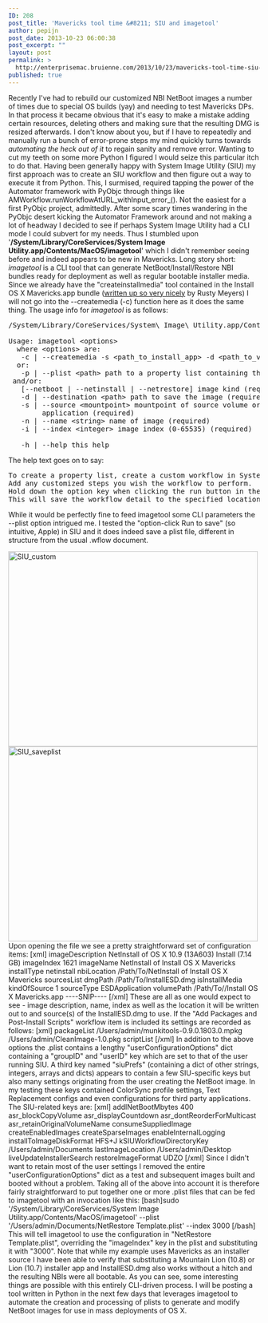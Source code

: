 ```yaml
---
ID: 208
post_title: 'Mavericks tool time &#8211; SIU and imagetool'
author: pepijn
post_date: 2013-10-23 06:00:38
post_excerpt: ""
layout: post
permalink: >
  http://enterprisemac.bruienne.com/2013/10/23/mavericks-tool-time-siu-and-imagetool/
published: true
---
```

Recently I've had to rebuild our customized NBI NetBoot images a number of times due to special OS builds (yay) and needing to test Mavericks DPs. In that process it became obvious that it's easy to make a mistake adding certain resources, deleting others and making sure that the resulting DMG is resized afterwards. I don't know about you, but if I have to repeatedly and manually run a bunch of error-prone steps my mind quickly turns towards *automating the heck out of it* to regain sanity and remove error. Wanting to cut my teeth on some more Python I figured I would seize this particular itch to do that. Having been generally happy with System Image Utility (SIU) my first approach was to create an SIU workflow and then figure out a way to execute it from Python. This, I surmised, required tapping the power of the Automator framework with PyObjc through things like AMWorkflow.runWorkflowAtURL_withInput_error_(). Not the easiest for a first PyObjc project, admittedly. After some scary times wandering in the PyObjc desert kicking the Automator Framework around and not making a lot of headway I decided to see if perhaps System Image Utility had a CLI mode I could subvert for my needs. Thus I stumbled upon '**/System/Library/CoreServices/System Image Utility.app/Contents/MacOS/imagetool**' which I didn't remember seeing before and indeed appears to be new in Mavericks. Long story short: *imagetool* is a CLI tool that can generate NetBoot/Install/Restore NBI bundles ready for deployment as well as regular bootable installer media. Since we already have the "createinstallmedia" tool contained in the Install OS X Mavericks.app bundle (<a href="http://bit.ly/H9L5hH" target="_blank">written up so very nicely</a> by Rusty Meyers) I will not go into the --createmedia (-c) function here as it does the same thing. The usage info for *imagetool* is as follows: 
<pre>/System/Library/CoreServices/System\ Image\ Utility.app/Contents/MacOS/imagetool

Usage: imagetool &lt;options&gt;
  where &lt;options&gt; are:
   -c | --createmedia -s &lt;path_to_install_app&gt; -d &lt;path_to_volume&gt;
  or:
   -p | --plist &lt;path&gt; path to a property list containing the build specifications
 and/or:
   [--netboot | --netinstall | --netrestore] image kind (required)
   -d | --destination &lt;path&gt; path to save the image (required)
   -s | --source &lt;mountpoint&gt; mountpoint of source volume or path to Install Mac OS X
        application (required)
   -n | --name &lt;string&gt; name of image (required)
   -i | --index &lt;integer&gt; image index (0-65535) (required)

   -h | --help this help</pre> The help text goes on to say: 

<pre>To create a property list, create a custom workflow in System Image Utility.
Add any customized steps you wish the workflow to perform.
Hold down the option key when clicking the run button in the workflow.
This will save the workflow detail to the specified location instead of executing it.</pre> While it would be perfectly fine to feed imagetool some CLI parameters the --plist option intrigued me. I tested the "option-click Run to save" (so intuitive, Apple) in SIU and it does indeed save a plist file, different in structure from the usual .wflow document. 

[<img class="alignnone size-full wp-image-213" alt="SIU_custom" src="http://enterprisemac.bruienne.com/wp-content/uploads/2013/10/SIU_custom.png" width="500" height="391" />][1] [<img class="alignnone size-full wp-image-214" alt="SIU_saveplist" src="http://enterprisemac.bruienne.com/wp-content/uploads/2013/10/SIU_saveplist.png" width="500" height="391" />][2] Upon opening the file we see a pretty straightforward set of configuration items: [xml] <?xml version="1.0" encoding="UTF-8"?> <!DOCTYPE plist PUBLIC "-//Apple//DTD PLIST 1.0//EN" "http://www.apple.com/DTDs/PropertyList-1.0.dtd"> <plist version="1.0"> <dict> <key>imageDescription</key> <string>NetInstall of OS X 10.9 (13A603) Install (7.14 GB)</string> <key>imageIndex</key> <integer>1621</integer> <key>imageName</key> <string>NetInstall of Install OS X Mavericks</string> <key>installType</key> <string>netinstall</string> <key>nbiLocation</key> <string>/Path/To/NetInstall of Install OS X Mavericks</string> <key>sourcesList</key> <array> <dict> <key>dmgPath</key> <string>/Path/To/InstallESD.dmg</string> <key>isInstallMedia</key> <true/> <key>kindOfSource</key> <integer>1</integer> <key>sourceType</key> <string>ESDApplication</string> <key>volumePath</key> <string>/Path/To//Install OS X Mavericks.app</string> </dict> </array> ----SNIP---- [/xml] These are all as one would expect to see - image description, name, index as well as the location it will be written out to and source(s) of the InstallESD.dmg to use. If the "Add Packages and Post-Install Scripts" workflow item is included its settings are recorded as follows: [xml] <key>packageList</key> <array> <string>/Users/admin/munkitools-0.9.0.1803.0.mpkg</string> <string>/Users/admin/CleanImage-1.0.pkg</string> </array> <key>scriptList</key> <array/> [/xml] In addition to the above options the .plist contains a lengthy "userConfigurationOptions" dict containing a "groupID" and "userID" key which are set to that of the user running SIU. A third key named "siuPrefs" (containing a dict of other strings, integers, arrays and dicts) appears to contain a few SIU-specific keys but also many settings originating from the user creating the NetBoot image. In my testing these keys contained ColorSync profile settings, Text Replacement configs and even configurations for third party applications. The SIU-related keys are: [xml] <key>addlNetBootMbytes</key> <integer>400</integer> <key>asr_blockCopyVolume</key> <true/> <key>asr_displayCountdown</key> <false/> <key>asr_dontReorderForMulticast</key> <false/> <key>asr_retainOriginalVolumeName</key> <true/> <key>consumeSuppliedImage</key> <false/> <key>createEnabledImages</key> <true/> <key>createSparseImages</key> <false/> <key>enableInternalLogging</key> <false/> <key>installToImageDiskFormat</key> <string>HFS+J</string> <key>kSIUWorkflowDirectoryKey</key> <string>/Users/admin/Documents</string> <key>lastImageLocation</key> <string>/Users/admin/Desktop</string> <key>liveUpdateInstallerSearch</key> <true/> <key>restoreImageFormat</key> <string>UDZO</string> [/xml] Since I didn't want to retain most of the user settings I removed the entire "userConfigurationOptions" dict as a test and subsequent images built and booted without a problem. Taking all of the above into account it is therefore fairly straightforward to put together one or more .plist files that can be fed to imagetool with an invocation like this: [bash]sudo '/System/Library/CoreServices/System Image Utility.app/Contents/MacOS/imagetool' --plist '/Users/admin/Documents/NetRestore Template.plist' --index 3000 [/bash] This will tell imagetool to use the configuration in "NetRestore Template.plist", overriding the "imageIndex" key in the plist and substituting it with "3000". Note that while my example uses Mavericks as an installer source I have been able to verify that substituting a Mountain Lion (10.8) or Lion (10.7) installer app and InstallESD.dmg also works without a hitch and the resulting NBIs were all bootable. As you can see, some interesting things are possible with this entirely CLI-driven process. I will be posting a tool written in Python in the next few days that leverages imagetool to automate the creation and processing of plists to generate and modify NetBoot images for use in mass deployments of OS X.

 [1]: http://enterprisemac.bruienne.com/wp-content/uploads/2013/10/SIU_custom.png
 [2]: http://enterprisemac.bruienne.com/wp-content/uploads/2013/10/SIU_saveplist.png